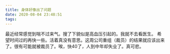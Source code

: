 ```yaml
---
title: 身体好像出了问题
date: 2020-08-04 23:48:51
tags:
---
```


最近经常感觉到喘不过来气。搜了下貌似是高血压引起的。我就不去看医生。
希望时间过的再快一些。活着真没有意思。这周公司重组（裁员）的结果就应该出来了。很有可能就被裁员了。唉，快40了，人到中年却失业了。真可悲。
